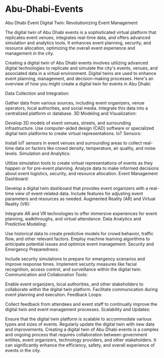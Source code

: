 # Abu-Dhabi-Events
Abu Dhabi Event Digital Twin: Revolutionizing Event Management

The digital twin of Abu Dhabi events is a sophisticated virtual platform that replicates event venues, integrates real-time data, and offers advanced simulation and analytics tools. It enhances event planning, security, and resource allocation, optimizing the overall event experience and management in the city.


Creating a digital twin of Abu Dhabi events involves utilizing advanced digital technologies to replicate and simulate the city's events, venues, and associated data in a virtual environment. Digital twins are used to enhance event planning, management, and decision-making processes. Here's an overview of how you might create a digital twin for events in Abu Dhabi:

Data Collection and Integration:

Gather data from various sources, including event organizers, venue operators, local authorities, and social media.
Integrate this data into a centralized platform or database.
3D Modeling and Visualization:

Develop 3D models of event venues, streets, and surrounding infrastructure.
Use computer-aided design (CAD) software or specialized digital twin platforms to create virtual representations.
IoT Sensors:

Install IoT sensors in event venues and surrounding areas to collect real-time data on factors like crowd density, temperature, air quality, and noise levels.
Simulation and Analytics:

Utilize simulation tools to create virtual representations of events as they happen or for pre-event planning.
Analyze data to make informed decisions about event logistics, security, and resource allocation.
Event Management Dashboard:

Develop a digital twin dashboard that provides event organizers with a real-time view of event-related data.
Include features for adjusting event parameters and resources as needed.
Augmented Reality (AR) and Virtual Reality (VR):

Integrate AR and VR technologies to offer immersive experiences for event planning, walkthroughs, and virtual attendance.
Data Analytics and Predictive Modeling:

Use historical data to create predictive models for crowd behavior, traffic flow, and other relevant factors.
Employ machine learning algorithms to anticipate potential issues and optimize event management.
Security and Emergency Preparedness:

Include security simulations to prepare for emergency scenarios and improve response times.
Implement security measures like facial recognition, access control, and surveillance within the digital twin.
Communication and Collaboration Tools:

Enable event organizers, local authorities, and other stakeholders to collaborate within the digital twin platform.
Facilitate communication during event planning and execution.
Feedback Loops:

Collect feedback from attendees and event staff to continually improve the digital twin and event management processes.
Scalability and Updates:

Ensure that the digital twin platform is scalable to accommodate various types and sizes of events.
Regularly update the digital twin with new data and improvements.
Creating a digital twin of Abu Dhabi events is a complex and ongoing process that requires collaboration between government entities, event organizers, technology providers, and other stakeholders. It can significantly enhance the efficiency, safety, and overall experience of events in the city.
